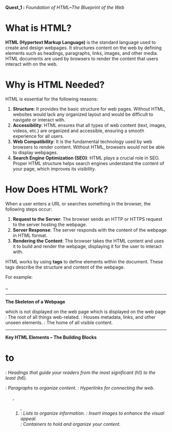 **Quest_1 :** *Foundation of HTML~The Blueprint of the Web*


# What is HTML?

**HTML (Hypertext Markup Language)** is the standard language used to create and design webpages. It structures content on the web by defining elements such as headings, paragraphs, links, images, and other media. HTML documents are used by browsers to render the content that users interact with on the web.

# Why is HTML Needed?

HTML is essential for the following reasons:

1. **Structure**: It provides the basic structure for web pages. Without HTML, websites would lack any organized layout and would be difficult to navigate or interact with.
2. **Accessibility**: HTML ensures that all types of web content (text, images, videos, etc.) are organized and accessible, ensuring a smooth experience for all users.
3. **Web Compatibility**: It is the fundamental technology used by web browsers to render content. Without HTML, browsers would not be able to display webpages.
4. **Search Engine Optimization (SEO)**: HTML plays a crucial role in SEO. Proper HTML structure helps search engines understand the content of your page, which improves its visibility.

# How Does HTML Work?
When a user enters a URL or searches something in the browser, the following steps occur:

1. **Request to the Server**: The browser sends an HTTP or HTTPS request to the server hosting the webpage.
2. **Server Response**: The server responds with the content of the webpage in HTML format.
3. **Rendering the Content**: The browser takes the HTML content and uses it to build and render the webpage, displaying it for the user to interact with.

HTML works by using **tags** to define elements within the document. These tags describe the structure and content of the webpage. 

For example:
<html>,<head>,<body>

********************************************************************************************************************
**The Skeleton of a Webpage**

<!Doctype html>
<html>
    <head>
    which is not displayed on the web page
    </head>
    <body>
    which is displayed on the web page
    </body>
</html>

<html>: The root of all things web-related.
<head>: Houses metadata, links, and other unseen elements.
<body>: The home of all visible content.

********************************************************************************************************************

**Key HTML Elements – The Building Blocks**

<h1> to <h6>: Headings that guide your readers from the most significant (h1) to the least (h6).
<p>: Paragraphs to organize content.
<a>: Hyperlinks for connecting the web.
<ul>, <ol>, <li>: Lists to organize information.
<img>: Insert images to enhance the visual appeal.
<div>: Containers to hold and organize your content.
